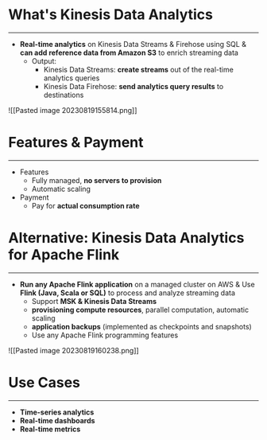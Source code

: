 # What's Kinesis Data Analytics
---

* **Real-time analytics** on Kinesis Data Streams & Firehose using SQL & **can add reference data from Amazon S3** to enrich streaming data
	* Output: 
		* Kinesis Data Streams: **create streams** out of the real-time analytics queries 
		* Kinesis Data Firehose: **send analytics query results** to destinations

![[Pasted image 20230819155814.png]]

# Features & Payment
---

* Features
	* Fully managed, **no servers to provision**
	* Automatic scaling
* Payment
	* Pay for **actual consumption rate**

# Alternative: Kinesis Data Analytics for Apache Flink
---

* **Run any Apache Flink application** on a managed cluster on AWS & Use **Flink (Java, Scala or SQL)** to process and analyze streaming data
	* Support **MSK & Kinesis Data Streams**
	* **provisioning compute resources**, parallel computation, automatic scaling
	* **application backups** (implemented as checkpoints and snapshots)
	* Use any Apache Flink programming features

![[Pasted image 20230819160238.png]]

# Use Cases
---

* **Time-series analytics** 
* **Real-time dashboards** 
* **Real-time metrics**